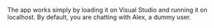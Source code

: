 The app works simply by loading it on Visual Studio and running it on localhost. By default, you are chatting with Alex, a dummy user. 
